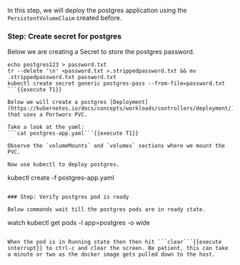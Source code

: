 In this step, we will deploy the postgres application using the `PersistentVolumeClaim` created before.

### Step: Create secret for postgres

Below we are creating a Secret to store the postgres password.
```
echo postgres123 > password.txt
tr --delete '\n' <password.txt >.strippedpassword.txt && mv .strippedpassword.txt password.txt
kubectl create secret generic postgres-pass --from-file=password.txt
```{{execute T1}}

Below we will create a postgres [Deployment](https://kubernetes.io/docs/concepts/workloads/controllers/deployment/) that uses a Portworx PVC.

Take a look at the yaml:
```cat postgres-app.yaml```{{execute T1}}

Observe the `volumeMounts` and `volumes` sections where we mount the PVC.

Now use kubectl to deploy postgres.
```
kubectl create -f postgres-app.yaml
```{{execute T1}}

### Step: Verify postgres pod is ready

Below commands wait till the postgres pods are in ready state.
```
watch kubectl get pods -l app=postgres -o wide
```{{execute T1}}

When the pod is in Running state then then hit ```clear```{{execute interrupt}} to ctrl-c and clear the screen. Be patient, this can take a minute or two as the docker image gets pulled down to the host.
